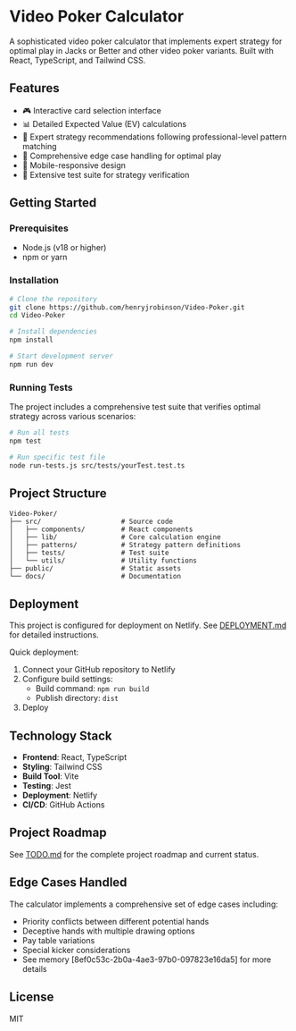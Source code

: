 # Video Poker Calculator

A sophisticated video poker calculator that implements expert strategy for optimal play in Jacks or Better and other video poker variants. Built with React, TypeScript, and Tailwind CSS.

## Features

- 🎮 Interactive card selection interface
- 📊 Detailed Expected Value (EV) calculations
- 🧠 Expert strategy recommendations following professional-level pattern matching
- 🎯 Comprehensive edge case handling for optimal play
- 📱 Mobile-responsive design
- 🧪 Extensive test suite for strategy verification

## Getting Started

### Prerequisites

- Node.js (v18 or higher)
- npm or yarn

### Installation

```bash
# Clone the repository
git clone https://github.com/henryjrobinson/Video-Poker.git
cd Video-Poker

# Install dependencies
npm install

# Start development server
npm run dev
```

### Running Tests

The project includes a comprehensive test suite that verifies optimal strategy across various scenarios:

```bash
# Run all tests
npm test

# Run specific test file
node run-tests.js src/tests/yourTest.test.ts
```

## Project Structure

```
Video-Poker/
├── src/                    # Source code
│   ├── components/         # React components
│   ├── lib/                # Core calculation engine
│   ├── patterns/           # Strategy pattern definitions
│   ├── tests/              # Test suite
│   └── utils/              # Utility functions
├── public/                 # Static assets
└── docs/                   # Documentation
```

## Deployment

This project is configured for deployment on Netlify. See [DEPLOYMENT.md](./DEPLOYMENT.md) for detailed instructions.

Quick deployment:

1. Connect your GitHub repository to Netlify
2. Configure build settings:
   - Build command: `npm run build`
   - Publish directory: `dist`
3. Deploy

## Technology Stack

- **Frontend**: React, TypeScript
- **Styling**: Tailwind CSS
- **Build Tool**: Vite
- **Testing**: Jest
- **Deployment**: Netlify
- **CI/CD**: GitHub Actions

## Project Roadmap

See [TODO.md](./TODO.md) for the complete project roadmap and current status.

## Edge Cases Handled

The calculator implements a comprehensive set of edge cases including:

- Priority conflicts between different potential hands
- Deceptive hands with multiple drawing options
- Pay table variations
- Special kicker considerations
- See memory [8ef0c53c-2b0a-4ae3-97b0-097823e16da5] for more details

## License

MIT
